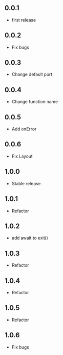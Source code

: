 ## 0.0.1

- first release

## 0.0.2

- Fix bugs

## 0.0.3

- Change default port

## 0.0.4

- Change function name

## 0.0.5

- Add onError

## 0.0.6

- Fix Layout

## 1.0.0

- Stable release

## 1.0.1

- Refactor

## 1.0.2

- add await to exit()

## 1.0.3 

- Refactor

## 1.0.4

- Refactor

## 1.0.5

- Refactor

## 1.0.6

- Fix bugs
